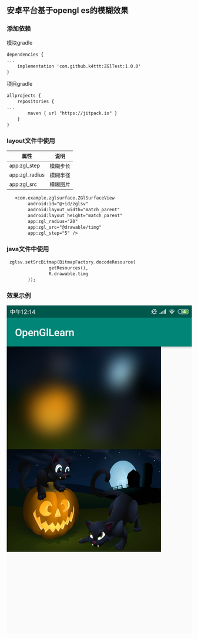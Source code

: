## 安卓平台基于opengl es的模糊效果

### 添加依赖

模块gradle

```
dependencies {
...
    implementation 'com.github.k4ttt:ZGlTest:1.0.0'
}
```

项目gradle

```
allprojects {
    repositories {
...
        maven { url "https://jitpack.io" }
    }
}
```

### layout文件中使用

| 属性           | 说明     |
| -------------- | -------- |
| app:zgl_step   | 模糊步长 |
| app:zgl_radius | 模糊半径 |
| app:zgl_src    | 模糊图片 |

```
   <com.example.zglsurface.ZGlSurfaceView
        android:id="@+id/zglsv"
        android:layout_width="match_parent"
        android:layout_height="match_parent"
        app:zgl_radius="20"
        app:zgl_src="@drawable/timg"
        app:zgl_step="5" />
```

### java文件中使用

```
 zglsv.setSrcBitmap(BitmapFactory.decodeResource(
                getResources(),
                R.drawable.timg
        ));
```

### 效果示例

![](https://raw.githubusercontent.com/k4ttt/ZGlTest/release/example.png)

